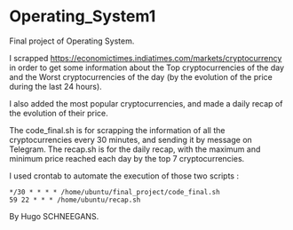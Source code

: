 # Operating_System1

Final project of Operating System. 

I scrapped https://economictimes.indiatimes.com/markets/cryptocurrency in order to get some information about the Top cryptocurrencies of the day and the Worst cryptocurrencies of the day (by the evolution of the price during the last 24 hours).

I also added the most popular cryptocurrencies, and made a daily recap of the evolution of their price.

The code_final.sh is for scrapping the information of all the cryptocurrencies every 30 minutes, and sending it by message on Telegram.
The recap.sh is for the daily recap, with the maximum and minimum price reached each day by the top 7 cryptocurrencies.

I used crontab to automate the execution of those two scripts :

    */30 * * * * /home/ubuntu/final_project/code_final.sh
    59 22 * * * /home/ubuntu/recap.sh

By Hugo SCHNEEGANS.